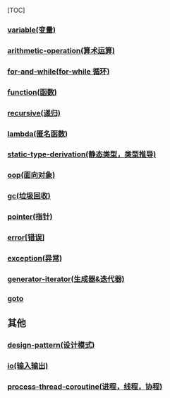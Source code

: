 [TOC]

### [variable(变量)](./variable.md)
### [arithmetic-operation(算术运算)](./operation.md)
### [for-and-while(for-while 循环)](./for-while-if.md)
### [function(函数)](./function.md)
### [recursive(递归)](./recursive.md)
### [lambda(匿名函数)](./lambda.md)
### [static-type-derivation(静态类型，类型推导)](./static-type-derivation.md)
### [oop(面向对象)](./oop.md)
### [gc(垃圾回收)](./gc.md)
### [pointer(指针)](./pointer.md)
### [error[错误]](./error.md)
### [exception(异常)](./exception.md)
### [generator-iterator(生成器&迭代器)](./generator-iterator.md)
### [goto](./goto.md)

## 其他

### [design-pattern(设计模式)](./design-pattern.md)
### [io(输入输出)](./io.md)
### [process-thread-coroutine(进程，线程，协程)](./p-t-c.md)